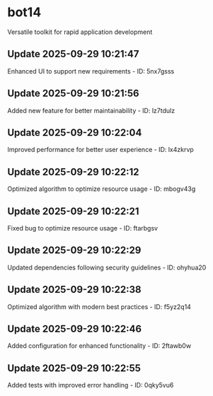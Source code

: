 # bot14
Versatile toolkit for rapid application development

## Update 2025-09-29 10:21:47
Enhanced UI to support new requirements - ID: 5nx7gsss


## Update 2025-09-29 10:21:56
Added new feature for better maintainability - ID: lz7tdulz


## Update 2025-09-29 10:22:04
Improved performance for better user experience - ID: lx4zkrvp


## Update 2025-09-29 10:22:12
Optimized algorithm to optimize resource usage - ID: mbogv43g


## Update 2025-09-29 10:22:21
Fixed bug to optimize resource usage - ID: ftarbgsv


## Update 2025-09-29 10:22:29
Updated dependencies following security guidelines - ID: ohyhua20


## Update 2025-09-29 10:22:38
Optimized algorithm with modern best practices - ID: f5yz2q14


## Update 2025-09-29 10:22:46
Added configuration for enhanced functionality - ID: 2ftawb0w


## Update 2025-09-29 10:22:55
Added tests with improved error handling - ID: 0qky5vu6

